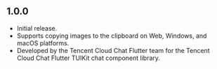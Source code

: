 ## 1.0.0

- Initial release.
- Supports copying images to the clipboard on Web, Windows, and macOS platforms.
- Developed by the Tencent Cloud Chat Flutter team for the Tencent Cloud Chat Flutter TUIKit chat component library.